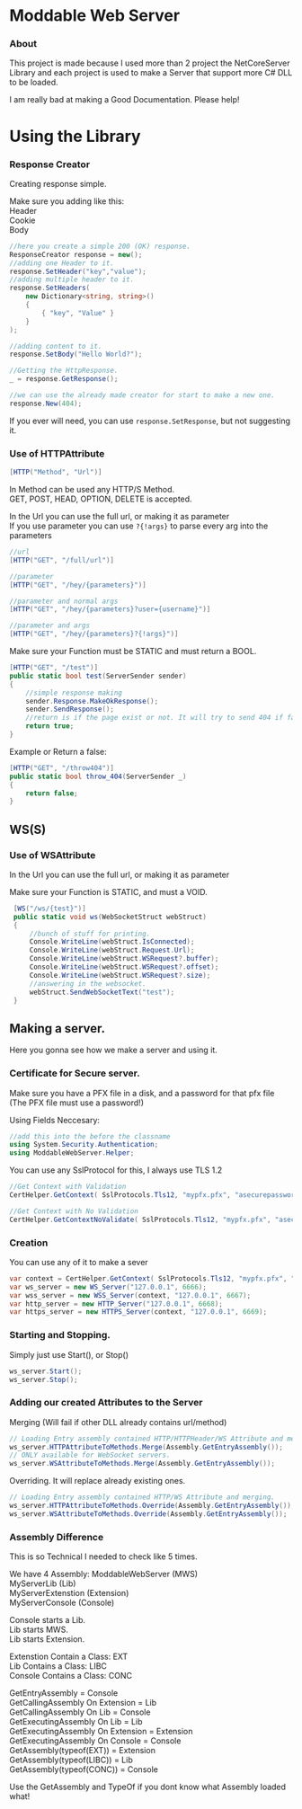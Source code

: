 # Moddable Web Server

### About
This project is made because I used more than 2 project the NetCoreServer Library and each project is used to make a Server that support more C# DLL to be loaded.

I am really bad at making a Good Documentation. Please help!
# Using the Library

### Response Creator
Creating response simple.

Make sure you adding like this:\
Header\
Cookie\
Body

```csharp
//here you create a simple 200 (OK) response.
ResponseCreator response = new();
//adding one Header to it.
response.SetHeader("key","value");
//adding multiple header to it.
response.SetHeaders(
	new Dictionary<string, string>() 
	{
		{ "key", "Value" }
	}
);

//adding content to it.
response.SetBody("Hello World?");

//Getting the HttpResponse.
_ = response.GetResponse();

//we can use the already made creator for start to make a new one.
response.New(404);
```

If you ever will need, you can use `response.SetResponse`, but not suggesting it.
### Use of HTTPAttribute

```csharp
[HTTP("Method", "Url")]
```
In Method can be used any HTTP/S Method.\
GET, POST, HEAD, OPTION, DELETE is accepted.

In the Url you can use the full url, or making it as parameter\
If you use parameter you can use `?{!args}` to parse every arg into the parameters

```csharp
//url
[HTTP("GET", "/full/url")]

//parameter
[HTTP("GET", "/hey/{parameters}")]

//parameter and normal args
[HTTP("GET", "/hey/{parameters}?user={username}")]

//parameter and args
[HTTP("GET", "/hey/{parameters}?{!args}")]
```

Make sure your Function must be STATIC and must return a BOOL.


```csharp
[HTTP("GET", "/test")]
public static bool test(ServerSender sender)
{
	//simple response making
    sender.Response.MakeOkResponse();
    sender.SendResponse();
	//return is if the page exist or not. It will try to send 404 if false.
	return true;
}
```

Example or Return a false:

```csharp
[HTTP("GET", "/throw404")]
public static bool throw_404(ServerSender _)
{
	return false;
}
```


## WS(S)

### Use of WSAttribute

In the Url you can use the full url, or making it as parameter

Make sure your Function is STATIC, and must a VOID.

```csharp
 [WS("/ws/{test}")]
 public static void ws(WebSocketStruct webStruct)
 {
	 //bunch of stuff for printing.
     Console.WriteLine(webStruct.IsConnected);
     Console.WriteLine(webStruct.Request.Url);
     Console.WriteLine(webStruct.WSRequest?.buffer);
     Console.WriteLine(webStruct.WSRequest?.offset);
     Console.WriteLine(webStruct.WSRequest?.size);
	 //answering in the websocket.
     webStruct.SendWebSocketText("test");
 }
```

## Making a server.
Here you gonna see how we make a server and using it.
### Certificate for Secure server.

Make sure you have a PFX file in a disk, and a password for that pfx file (The PFX file must use a password!)

Using Fields Neccesary:

```csharp
//add this into the before the classname
using System.Security.Authentication;
using ModdableWebServer.Helper;
```

You can use any SslProtocol for this, I always use TLS 1.2

```csharp
//Get Context with Validation
CertHelper.GetContext( SslProtocols.Tls12, "mypfx.pfx", "asecurepassword");

//Get Context with No Validation
CertHelper.GetContextNoValidate( SslProtocols.Tls12, "mypfx.pfx", "asecurepassword");
```

### Creation

You can use any of it to make a sever

```csharp
var context = CertHelper.GetContext( SslProtocols.Tls12, "mypfx.pfx", "asecurepassword");
var ws_server = new WS_Server("127.0.0.1", 6666);
var wss_server = new WSS_Server(context, "127.0.0.1", 6667);
var http_server = new HTTP_Server("127.0.0.1", 6668);
var https_server = new HTTPS_Server(context, "127.0.0.1", 6669);
```

### Starting and Stopping.

Simply just use Start(), or Stop()

```csharp
ws_server.Start();
ws_server.Stop();
```

### Adding our created Attributes to the Server

Merging (Will fail if other DLL already contains url/method)
```csharp
// Loading Entry assembly contained HTTP/HTTPHeader/WS Attribute and merging.
ws_server.HTTPAttributeToMethods.Merge(Assembly.GetEntryAssembly());
// ONLY available for WebSocket servers.
ws_server.WSAttributeToMethods.Merge(Assembly.GetEntryAssembly()); 
```

Overriding.
It will replace already existing ones.
```csharp
// Loading Entry assembly contained HTTP/WS Attribute and merging.
ws_server.HTTPAttributeToMethods.Override(Assembly.GetEntryAssembly());
ws_server.WSAttributeToMethods.Override(Assembly.GetEntryAssembly());
```

### Assembly Difference
This is so Technical I needed to check like 5 times.

We have 4 Assembly:
ModdableWebServer (MWS)\
MyServerLib (Lib)\
MyServerExtenstion (Extension)\
MyServerConsole (Console)

Console starts a Lib.\
Lib starts MWS.\
Lib starts Extension.

Extenstion Contain a Class: EXT\
Lib Contains a Class: LIBC\
Console Contains a Class: CONC

GetEntryAssembly = Console\
GetCallingAssembly On Extension = Lib\
GetCallingAssembly On Lib = Console\
GetExecutingAssembly On Lib = Lib\
GetExecutingAssembly On Extension = Extension\
GetExecutingAssembly On Console = Console\
GetAssembly(typeof(EXT)) = Extension\
GetAssembly(typeof(LIBC)) = Lib\
GetAssembly(typeof(CONC)) = Console

Use the GetAssembly and TypeOf if you dont know what Assembly loaded what!
